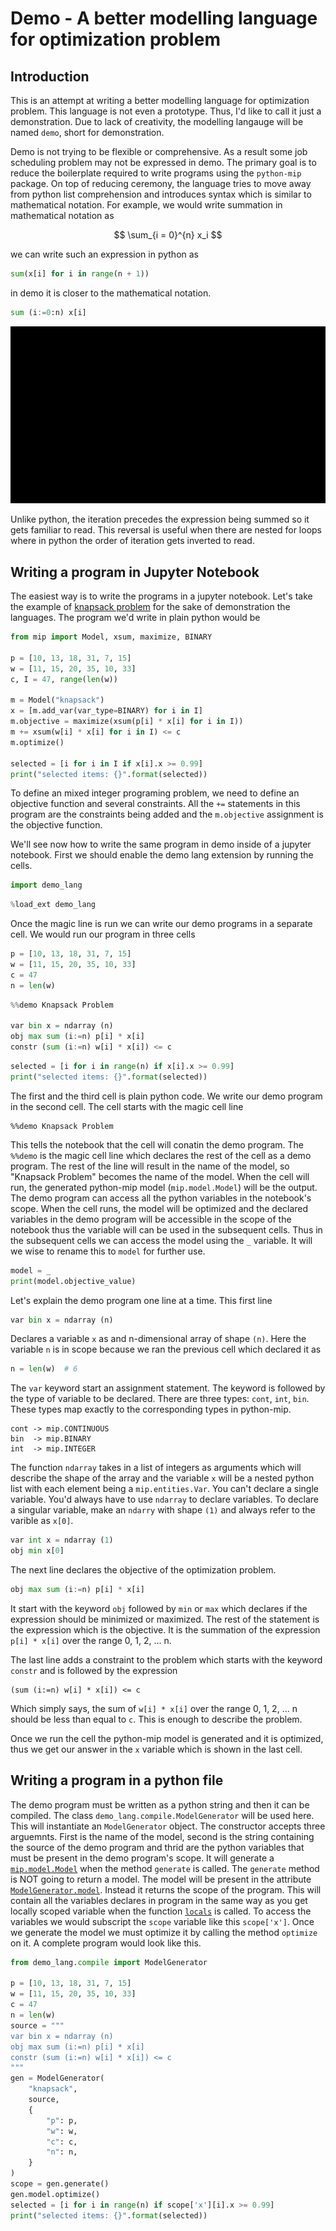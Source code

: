 # Demo - A better modelling language for optimization problem

## Introduction

This is an attempt at writing a better modelling language for optimization problem. This language is not even a prototype. Thus, I'd like to call it just a demonstration. Due to lack of creativity, the modelling langauge will be named `demo`, short for demonstration.

Demo is not trying to be flexible or comprehensive. As a result some job scheduling problem may not be expressed in demo. The primary goal is to reduce the boilerplate required to write programs using the `python-mip` package. On top of reducing ceremony, the language tries to move away from python list comprehension and introduces syntax which is similar to mathematical notation. For example, we would write summation in mathematical notation as

$$
\sum_{i = 0}^{n} x_i
$$

we can write such an expression in python as

```python
sum(x[i] for i in range(n + 1))
```

in demo it is closer to the mathematical notation.

```python
sum (i:=0:n) x[i]
```

![syntax-transition](./assets/syntax-transition.gif)

Unlike python, the iteration precedes the expression being summed so it gets familiar to read. This reversal is useful when there are nested for loops where in python the order of iteration gets inverted to read.

## Writing a program in Jupyter Notebook

The easiest way is to write the programs in a jupyter notebook. Let's take the example of [knapsack problem](https://python-mip.readthedocs.io/en/latest/examples.html#the-0-1-knapsack-problem) for the sake of demonstration the languages. The program we'd write in plain python would be

```python
from mip import Model, xsum, maximize, BINARY

p = [10, 13, 18, 31, 7, 15]
w = [11, 15, 20, 35, 10, 33]
c, I = 47, range(len(w))

m = Model("knapsack")
x = [m.add_var(var_type=BINARY) for i in I]
m.objective = maximize(xsum(p[i] * x[i] for i in I))
m += xsum(w[i] * x[i] for i in I) <= c
m.optimize()

selected = [i for i in I if x[i].x >= 0.99]
print("selected items: {}".format(selected))
```

To define an mixed integer programing problem, we need to define an objective function and several constraints. All the `+=` statements in this program are the constraints being added and the `m.objective` assignment is the objective function.

We'll see now how to write the same program in demo inside of a jupyter notebook. First we should enable the demo lang extension by running the cells.

```python
import demo_lang
```

```python
%load_ext demo_lang
```

Once the magic line is run we can write our demo programs in a separate cell. We would run our program in three cells

```python
p = [10, 13, 18, 31, 7, 15]
w = [11, 15, 20, 35, 10, 33]
c = 47
n = len(w)
```

```python
%%demo Knapsack Problem

var bin x = ndarray (n)
obj max sum (i:=n) p[i] * x[i]
constr (sum (i:=n) w[i] * x[i]) <= c
```

```python
selected = [i for i in range(n) if x[i].x >= 0.99]
print("selected items: {}".format(selected))
```

The first and the third cell is plain python code. We write our demo program in the second cell. The cell starts with the magic cell line

```
%%demo Knapsack Problem
```

This tells the notebook that the cell will conatin the demo program. The `%%demo` is the magic cell line which declares the rest of the cell as a demo program. The rest of the line will result in the name of the model, so "Knapsack Problem" becomes the name of the model. When the cell will run, the generated python-mip model (`mip.model.Model`) will be the output. The demo program can access all the python variables in the notebook's scope. When the cell runs, the model will be optimized and the declared variables in the demo program will be accessible in the scope of the notebook thus the variable will can be used in the subsequent cells. Thus in the subsequent cells we can access the model using the `_` variable. It will we wise to rename this to `model` for further use.

```python
model = _
print(model.objective_value)
```

Let's explain the demo program one line at a time. This first line

```python
var bin x = ndarray (n)
```

Declares a variable `x` as and n-dimensional array of shape `(n)`. Here the variable `n` is in scope because we ran the previous cell which declared it as 

```python
n = len(w)  # 6
```

The `var` keyword start an assignment statement. The keyword is followed by the type of variable to be declared. There are three types: `cont`, `int`, `bin`. These types map exactly to the corresponding types in python-mip.

```
cont -> mip.CONTINUOUS
bin  -> mip.BINARY
int  -> mip.INTEGER
```

The function `ndarray` takes in a list of integers as arguments which will describe the shape of the array and the variable `x` will be a nested python list with each element being a `mip.entities.Var`. You can't declare a single variable. You'd always have to use `ndarray` to declare variables. To declare a singular variable, make an `ndarry` with shape `(1)` and always refer to the varible as `x[0]`.

```python
var int x = ndarray (1)
obj min x[0]
```

The next line declares the objective of the optimization problem.

```python
obj max sum (i:=n) p[i] * x[i]
```

It start with the keyword `obj` followed by `min` or `max` which declares if the expression should be minimized or maximized. The rest of the statement is the expression which is the objective. It is the summation of the expression `p[i] * x[i]` over the range 0, 1, 2, ... n.

The last line adds a constraint to the problem which starts with the keyword `constr` and is followed by the expression

```
(sum (i:=n) w[i] * x[i]) <= c
```

Which simply says, the sum of `w[i] * x[i]` over the range 0, 1, 2, ... n should be less than equal to `c`. This is enough to describe the problem.

Once we run the cell the python-mip model is generated and it is optimized, thus we get our answer in the `x` variable which is shown in the last cell.

## Writing a program in a python file

The demo program must be written as a python string and then it can be compiled. The class `demo_lang.compile.ModelGenerator` will be used here. This will instantiate an `ModelGenerator` object. The constructor accepts three arguemnts. First is the name of the model, second is the string containing the source of the demo program and thrid are the python variables that must be present in the demo program's scope. It will generate a [`mip.model.Model`](https://docs.python-mip.com/en/latest/classes.html#model) when the method `generate` is called. The `generate` method is NOT going to return a model. The model will be present in the attribute [`ModelGenerator.model`](https://docs.python-mip.com/en/latest/classes.html#model). Instead it returns the scope of the program. This will contain all the variables declares in program in the same way as you get locally scoped variable when the function [`locals`](https://docs.python.org/3/library/functions.html#locals) is called. To access the variables we would subscript the `scope` variable like this `scope['x']`. Once we generate the model we must optimize it by calling the method `optimize` on it. A complete program would look like this.

```python
from demo_lang.compile import ModelGenerator

p = [10, 13, 18, 31, 7, 15]
w = [11, 15, 20, 35, 10, 33]
c = 47
n = len(w)
source = """
var bin x = ndarray (n)
obj max sum (i:=n) p[i] * x[i]
constr (sum (i:=n) w[i] * x[i]) <= c
"""
gen = ModelGenerator(
    "knapsack",
    source,
    {
        "p": p,
        "w": w,
        "c": c,
        "n": n,
    }
)
scope = gen.generate()
gen.model.optimize()
selected = [i for i in range(n) if scope['x'][i].x >= 0.99]
print("selected items: {}".format(selected))
```